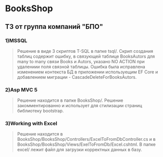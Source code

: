# BooksShop
## ТЗ от группа компаний "БПО" 

### 1)MSSQL
>Решение в виде 3 скриптов T-SQL в папке tsql/. Скрип создания таблиц содержит ошибку, в связующей таблице BooksAutors для many to many связи Books и Autors, указано NO ACTION при удалениии поля связной таблицы. Ошибка была исправлена изменением контекста БД в приложении используещим EF Core и добавлением миграции - CascadeDeleteForBooksAutors. 
 
### 2)Asp MVC 5 
>Решение находится в папке BooksShop/. Решение закомментированно и использует для стилизации страниц библиотеку bootstrap. 
 
### 3)Working with Excel 
>Решение находится в BooksShop/BooksShop/Controllers/ExсelToFromDbController.cs и в BooksShop/BooksShop/Views/ExelToFromDb/Excel.cshtml. В папке excel/ лежит файл для загрузки корректных данных в базу.
